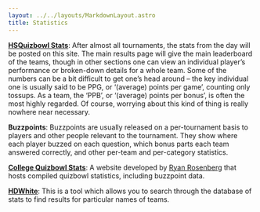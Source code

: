 ```yaml
---
layout: ../../layouts/MarkdownLayout.astro
title: Statistics
---
```


[**HSQuizbowl Stats**](http://hsquizbowl.org/db/): After almost all tournaments, the stats from the day will be posted on this site. The main results page will give the main leaderboard of the teams, though in other sections one can view an individual player’s performance or broken-down details for a whole team. Some of the numbers can be a bit difficult to get one’s head around – the key individual one is usually said to be PPG, or ‘(average) points per game’, counting only tossups. As a team, the ‘PPB’, or ‘(average) points per bonus’, is often the most highly regarded. Of course, worrying about this kind of thing is really nowhere near necessary.

**Buzzpoints**: Buzzpoints are usually released on a per-tournament basis to players and other people relevant to the tournament. They show where each player buzzed on each question, which bonus parts each team answered correctly, and other per-team and per-category statistics.

[**College Quizbowl Stats**](https://quizbowlstats.com/): A website developed by [Ryan Rosenberg](https://www.qbwiki.com/wiki/Ryan_Rosenberg) that hosts compiled quizbowl statistics, including buzzpoint data.

[**HDWhite**](http://hdwhite.org/qb/stats/): This is a tool which allows you to search through the database of stats to find results for particular names of teams.
